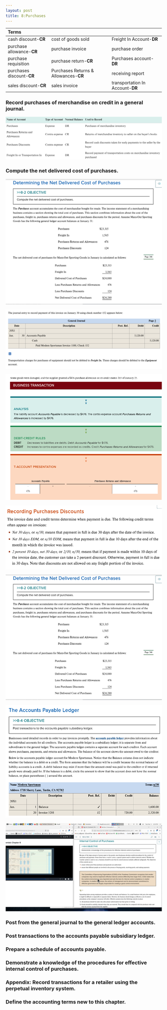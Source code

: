 ```yaml
---
layout: post
title: 8:Purchases
---
```


| Terms |||
|:-|:-|:-|
|cash discount-**CR**|cost of goods sold|Freight In Account-**DR**|
|purchase allowance-**CR**|purchase invoice|purchase order| 
|purchase requisition|purchase return-**CR**|Purchases account-**DR**|
|purchases discount-**CR**|Purchases Returns & Allowances-**CR**|receiving report|
|sales discount-**CR**|sales invoice|transportation In Account-**DR**|

### Record purchases of merchandise on credit in a general journal.

![](/assets/mc-graw-accounting-course/chap8.purchases/new.acts.png)


### Compute the net delivered cost of purchases.

![](/assets/mc-graw-accounting-course/chap8.purchases/Screenshot%20at%202024-03-05%2013-52-03.png)

![](/assets/mc-graw-accounting-course/chap8.purchases/freightin.png)

![](/assets/mc-graw-accounting-course/chap8.purchases/Screenshot%20at%202024-03-05%2013-43-35.png)

![](/assets/mc-graw-accounting-course/chap8.purchases/Screenshot%20at%202024-03-05%2013-45-05.png)

![](/assets/mc-graw-accounting-course/chap8.purchases/Screenshot%20at%202024-03-05%2013-52-03.png)

![](/assets/mc-graw-accounting-course/chap8.purchases/Screenshot%20at%202024-03-05%2014-06-34.png)

![](/assets/mc-graw-accounting-course/chap8.purchases/Screenshot%20at%202024-03-05%2014-53-03.png)


### Post from the general journal to the general ledger accounts.

### Post transactions to the accounts payable subsidiary ledger.

### Prepare a schedule of accounts payable.

### Demonstrate a knowledge of the procedures for effective internal control of purchases.

### Appendix: Record transactions for a retailer using the perpetual inventory system.

### Define the accounting terms new to this chapter.

















